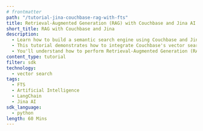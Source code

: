 ```yaml
---
# frontmatter
path: "/tutorial-jina-couchbase-rag-with-fts"
title: Retrieval-Augmented Generation (RAG) with Couchbase and Jina AI using FTS
short_title: RAG with Couchbase and Jina
description:
  - Learn how to build a semantic search engine using Couchbase and Jina.
  - This tutorial demonstrates how to integrate Couchbase's vector search capabilities with Jina embeddings and language models.
  - You'll understand how to perform Retrieval-Augmented Generation (RAG) using LangChain and Couchbase using FTS.
content_type: tutorial
filter: sdk
technology:
  - vector search
tags:
  - FTS
  - Artificial Intelligence
  - LangChain
  - Jina AI
sdk_language:
  - python
length: 60 Mins
---
```

